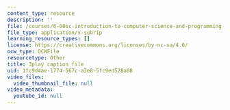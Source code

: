 ```yaml
---
content_type: resource
description: ''
file: /courses/6-00sc-introduction-to-computer-science-and-programming-spring-2011/1fc9d4ae1774567ca3e85fc9ed528a98_7BpomdjZ_Os.vtt
file_type: application/x-subrip
learning_resource_types: []
license: https://creativecommons.org/licenses/by-nc-sa/4.0/
ocw_type: OCWFile
resourcetype: Other
title: 3play caption file
uid: 1fc9d4ae-1774-567c-a3e8-5fc9ed528a98
video_files:
  video_thumbnail_file: null
video_metadata:
  youtube_id: null
---
```

